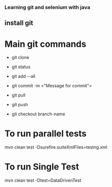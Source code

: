 
### Learning git and selenium with java

## install git

# Main git commands

- git clone <url of the repo>

- git status

- git add --all

- git commit -m <"Message for commit">

- git pull

- git push

- git checkout branch-name


# To run parallel tests

mvn clean test -Dsurefire.suiteXmlFiles=testng.xml


# To run Single Test

mvn clean test -Dtest=DataDrivenTest

